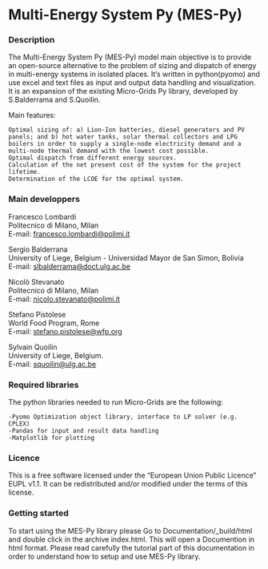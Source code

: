 Multi-Energy System Py (MES-Py)
========================

### Description

The Multi-Energy System Py (MES-Py) model main objective is to provide an open-source alternative to the problem of sizing and dispatch of energy in multi-energy systems in isolated places. It’s written in python(pyomo) and use excel and text files as input and output data handling and visualization. It is an expansion of the existing Micro-Grids Py library, developed by S.Balderrama and S.Quoilin.

Main features:

    Optimal sizing of: a) Lion-Ion batteries, diesel generators and PV panels; and b) hot water tanks, solar thermal collectors and LPG boilers in order to supply a single-node electricity demand and a multi-node thermal demand with the lowest cost possible.
    Optimal dispatch from different energy sources.
    Calculation of the net present cost of the system for the project lifetime.
    Determination of the LCOE for the optimal system.


### Main developpers

Francesco Lombardi <br/>
Politecnico di Milano, Milan <br/>
E-mail: francesco.lombardi@polimi.it<br/>

Sergio Balderrana <br/>
University of Liege, Belgium - Universidad Mayor de San Simon, Bolivia <br/>
E-mail: slbalderrama@doct.ulg.ac.be <br/>
 
Nicolò Stevanato <br/>
Politecnico di Milano, Milan <br/>
E-mail: nicolo.stevanato@polimi.it <br/>

Stefano Pistolese <br/>
World Food Program, Rome <br/>
E-mail: stefano.pistolese@wfp.org <br/>

Sylvain Quoilin <br/>
University of Liege, Belgium. <br/>
E-mail: squoilin@ulg.ac.be <br/>
 
### Required libraries

The python libraries needed to run Micro-Grids are the following:

    -Pyomo Optimization object library, interface to LP solver (e.g. CPLEX)
    -Pandas for input and result data handling
    -Matplotlib for plotting


### Licence
This is a free software licensed under the “European Union Public Licence" EUPL v1.1. It 
can be redistributed and/or modified under the terms of this license.

### Getting started

To start using the MES-Py library please Go to Documentation/_build/html and double click in the archive index.html. This will open a Documention in html format. Please read carefully the tutorial part of this documentation in order to understand how to setup and use MES-Py library.

